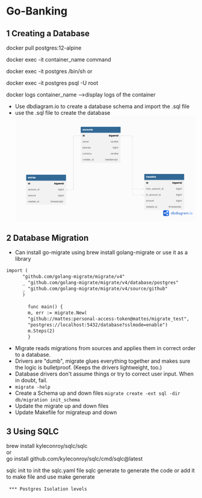# Go-Banking


## 1 Creating a Database


docker pull postgres:12-alpine

docker exec -it container_name command 

docker exec -it postgres /bin/sh or 

docker exec -it postgres psql -U root

docker logs container_name -->display logs of the container



- Use dbdiagram.io to create a database schema and import the .sql file 
- use the .sql file to create the database
  <img src="/dbschema.png"/>

[//]: # ()
[//]: # (``` psql postgres   ``` <br>)

[//]: # (``` create role Jaswanth with login password 'password'  ```)

[//]: # (<br>)

[//]: # ()
[//]: # ()
[//]: # (``` psql postgres -U jaswanth ```)

[//]: # (<br>)

[//]: # (``` create database simple_bank ```)

## 2 Database Migration 

- Can install go-migrate using brew install golang-migrate  or use it as a library
```
import (
      "github.com/golang-migrate/migrate/v4"
      _ "github.com/golang-migrate/migrate/v4/database/postgres"
      _ "github.com/golang-migrate/migrate/v4/source/github"
      )

        func main() {
        m, err := migrate.New(
        "github://mattes:personal-access-token@mattes/migrate_test",
        "postgres://localhost:5432/database?sslmode=enable")
        m.Steps(2)
        } 

```
- Migrate reads migrations from sources and applies them in correct order to a database.
 - Drivers are "dumb", migrate glues everything together and makes sure the logic is bulletproof. (Keeps the drivers lightweight, too.)
 - Database drivers don't assume things or try to correct user input. When in doubt, fail.
 - ``` migrate -help ```
 - Create a Schema up and down files  ``` migrate create -ext sql -dir db/migration init_schema ```
 - Update the migrate up and down files
 - Update Makefile for migrateup and down

## 3  Using SQLC


brew install kyleconroy/sqlc/sqlc
<br>
or 
<br>
go install github.com/kyleconroy/sqlc/cmd/sqlc@latest

sqlc init to init the sqlc.yaml file 
sqlc generate to generate the code or add it to make file and use make generate


``` *** Postgres Isolation levels```




